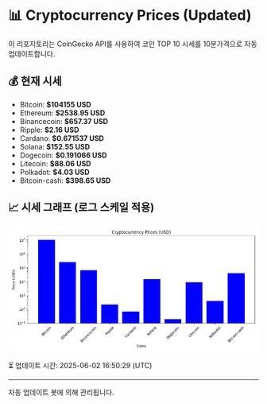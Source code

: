 
# 📊 Cryptocurrency Prices (Updated)

이 리포지토리는 CoinGecko API를 사용하여 코인 TOP 10 시세를 10분가격으로 자동 업데이트합니다.

## 💰 현재 시세
- Bitcoin: **$104155 USD**
- Ethereum: **$2538.95 USD**
- Binancecoin: **$657.37 USD**
- Ripple: **$2.16 USD**
- Cardano: **$0.671537 USD**
- Solana: **$152.55 USD**
- Dogecoin: **$0.191066 USD**
- Litecoin: **$88.06 USD**
- Polkadot: **$4.03 USD**
- Bitcoin-cash: **$398.65 USD**

## 📈 시세 그래프 (로그 스케일 적용)
![Crypto Prices](crypto_prices.png)

⏳ 업데이트 시간: 2025-06-02 16:50:29 (UTC)

---
자동 업데이트 봇에 의해 관리됩니다.
